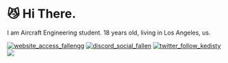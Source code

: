 # 😼 Hi There.
I am Aircraft Engineering student. 18 years old, living in Los Angeles, us.

[![website_access_fallengg](https://img.shields.io/badge/Website-fallen.gg-orange)](https://fallen.gg) [![discord_social_fallen](https://img.shields.io/badge/Discord-Fallen%236161-5765f0)](https://discord.com/users/683388041124905071) [![twitter_follow_kedisty](https://img.shields.io/badge/Twitter-%40kedishu-219eeb)](https://twitter.com/kedishu) ![](https://komarev.com/ghpvc/?username=kedisty)
